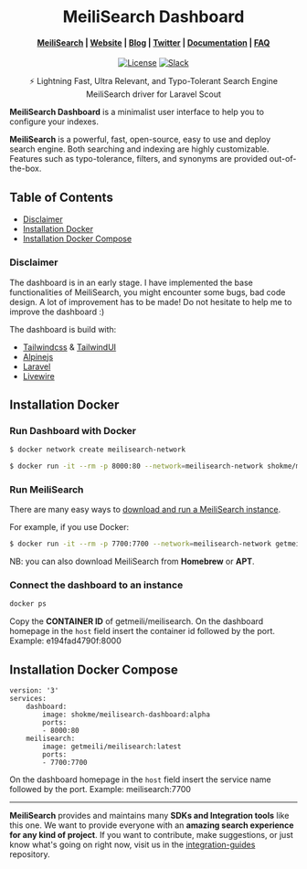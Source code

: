 <h1 align="center">MeiliSearch Dashboard</h1>

<h4 align="center">
  <a href="https://github.com/meilisearch/MeiliSearch">MeiliSearch</a> |
  <a href="https://www.meilisearch.com">Website</a> |
  <a href="https://blog.meilisearch.com">Blog</a> |
  <a href="https://twitter.com/meilisearch">Twitter</a> |
  <a href="https://docs.meilisearch.com">Documentation</a> |
  <a href="https://docs.meilisearch.com/faq">FAQ</a>
</h4>

<p align="center">
  <a href="https://github.com/meilisearch/meilisearch-laravel-scout/blob/master/LICENSE"><img src="https://img.shields.io/badge/license-MIT-informational" alt="License"></a>
  <a href="https://slack.meilisearch.com"><img src="https://img.shields.io/badge/slack-MeiliSearch-blue.svg?logo=slack" alt="Slack"></a>
</p>

<p align="center">⚡ Lightning Fast, Ultra Relevant, and Typo-Tolerant Search Engine MeiliSearch driver for Laravel Scout</p>

**MeiliSearch Dashboard** is a minimalist user interface to help you to configure your indexes.

**MeiliSearch** is a powerful, fast, open-source, easy to use and deploy search engine. Both searching and indexing are highly customizable. Features such as typo-tolerance, filters, and synonyms are provided out-of-the-box.

## Table of Contents

- [Disclaimer](#disclaimer)
- [Installation Docker](#installation-docker)
- [Installation Docker Compose](#installation-docker-compose)

### Disclaimer

The dashboard is in an early stage.
I have implemented the base functionalities of MeiliSearch, you might encounter some bugs, bad code design. A lot of improvement has to be made!
Do not hesitate to help me to improve the dashboard :)

The dashboard is build with:
- [Tailwindcss](https://tailwindcss.com/) & [TailwindUI](https://tailwindui.com)
- [Alpinejs](https://github.com/alpinejs/alpine)
- [Laravel](https://laravel.com)
- [Livewire](https://laravel-livewire.com/)

## Installation Docker

### Run Dashboard with Docker

```bash
$ docker network create meilisearch-network
```

```bash
$ docker run -it --rm -p 8000:80 --network=meilisearch-network shokme/meilisearch-dashboard:alpha
```

### Run MeiliSearch

There are many easy ways to [download and run a MeiliSearch instance](https://docs.meilisearch.com/guides/advanced_guides/installation.html#download-and-launch).

For example, if you use Docker:
```bash
$ docker run -it --rm -p 7700:7700 --network=meilisearch-network getmeili/meilisearch:latest ./meilisearch --master-key=masterKey
```

NB: you can also download MeiliSearch from **Homebrew** or **APT**.

### Connect the dashboard to an instance

```bash
docker ps
```
Copy the **CONTAINER ID** of getmeili/meilisearch.
On the dashboard homepage in the `host` field insert the container id followed by the port. Example: e194fad4790f:8000

## Installation Docker Compose

```
version: '3'
services:
    dashboard:
        image: shokme/meilisearch-dashboard:alpha
        ports:
        - 8000:80
    meilisearch:
        image: getmeili/meilisearch:latest
        ports:
        - 7700:7700
```

On the dashboard homepage in the `host` field insert the service name followed by the port. Example: meilisearch:7700 

<hr>

**MeiliSearch** provides and maintains many **SDKs and Integration tools** like this one. We want to provide everyone with an **amazing search experience for any kind of project**. If you want to contribute, make suggestions, or just know what's going on right now, visit us in the [integration-guides](https://github.com/meilisearch/integration-guides) repository.
